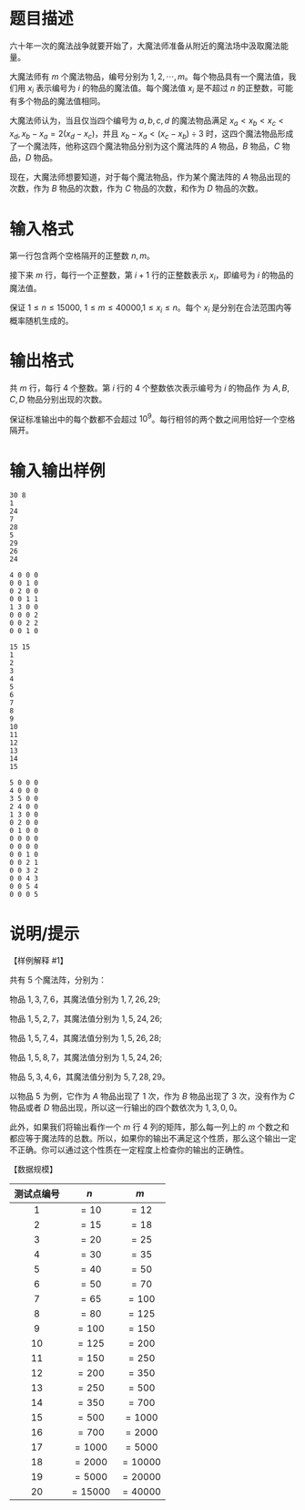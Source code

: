 # 题目描述

六十年一次的魔法战争就要开始了，大魔法师准备从附近的魔法场中汲取魔法能量。

大魔法师有 $m$ 个魔法物品，编号分别为 $1,2,\cdots,m$。每个物品具有一个魔法值，我们用 $x_i$ 表示编号为 $i$ 的物品的魔法值。每个魔法值 $x_i$ 是不超过 $n$ 的正整数，可能有多个物品的魔法值相同。

大魔法师认为，当且仅当四个编号为 $a,b,c,d$ 的魔法物品满足 $x_a<x_b<x_c<x_d,x_b-x_a=2(x_d-x_c)$，并且 $x_b-x_a<(x_c-x_b) \div 3$ 时，这四个魔法物品形成了一个魔法阵，他称这四个魔法物品分别为这个魔法阵的 $A$ 物品，$B$ 物品，$C$ 物品，$D$ 物品。

现在，大魔法师想要知道，对于每个魔法物品，作为某个魔法阵的 $A$ 物品出现的次数，作为 $B$ 物品的次数，作为 $C$ 物品的次数，和作为 $D$ 物品的次数。

# 输入格式

第一行包含两个空格隔开的正整数 $n,m$。

接下来 $m$ 行，每行一个正整数，第 $i+1$ 行的正整数表示 $x_i$，即编号为 $i$ 的物品的魔法值。

保证 $1 \leq n \leq 15000,~1 \leq m \leq 40000$,$1 \leq x_i \leq n$。每个 $x_i$ 是分别在合法范围内等概率随机生成的。

# 输出格式

共 $m$ 行，每行 $4$ 个整数。第 $i$ 行的 $4$ 个整数依次表示编号为 $i$ 的物品作 为 $A,B,C,D$ 物品分别出现的次数。

保证标准输出中的每个数都不会超过 ${10}^9$。每行相邻的两个数之间用恰好一个空格隔开。

# 输入输出样例

```input1
30 8
1
24
7
28
5
29
26
24
```

```output1
4 0 0 0
0 0 1 0
0 2 0 0
0 0 1 1
1 3 0 0
0 0 0 2
0 0 2 2
0 0 1 0
```

```input2
15 15
1 
2 
3 
4 
5
6 
7 
8 
9
10
11
12
13
14
15
```

```output2
5 0 0 0
4 0 0 0
3 5 0 0
2 4 0 0
1 3 0 0
0 2 0 0
0 1 0 0
0 0 0 0
0 0 0 0
0 0 1 0
0 0 2 1
0 0 3 2
0 0 4 3
0 0 5 4
0 0 0 5
```

# 说明/提示

【样例解释 #1】

共有 $5$ 个魔法阵，分别为：

物品 $1,3,7,6$，其魔法值分别为 $1,7,26,29$;

物品 $1,5,2,7$，其魔法值分别为 $1,5,24,26$;

物品 $1,5,7,4$，其魔法值分别为 $1,5,26,28$;

物品 $1,5,8,7$，其魔法值分别为 $1,5,24,26$;

物品 $5,3,4,6$，其魔法值分别为 $5,7,28,29$。

以物品 $5$ 为例，它作为 $A$ 物品出现了 $1$ 次，作为 $B$ 物品出现了 $3$ 次，没有作为 $C$ 物品或者 $D$ 物品出现，所以这一行输出的四个数依次为 $1,3,0,0$。

此外，如果我们将输出看作一个 $m$ 行 $4$ 列的矩阵，那么每一列上的 $m$ 个数之和都应等于魔法阵的总数。所以，如果你的输出不满足这个性质，那么这个输出一定不正确。你可以通过这个性质在一定程度上检查你的输出的正确性。

【数据规模】

| 测试点编号 |   $n$    |   $m$    |
| :--------: | :------: | :------: |
|    $1$     |  $=10$   |  $=12$   |
|    $2$     |  $=15$   |  $=18$   |
|    $3$     |  $=20$   |  $=25$   |
|    $4$     |  $=30$   |  $=35$   |
|    $5$     |  $=40$   |  $=50$   |
|    $6$     |  $=50$   |  $=70$   |
|    $7$     |  $=65$   |  $=100$  |
|    $8$     |  $=80$   |  $=125$  |
|    $9$     |  $=100$  |  $=150$  |
|    $10$    |  $=125$  |  $=200$  |
|    $11$    |  $=150$  |  $=250$  |
|    $12$    |  $=200$  |  $=350$  |
|    $13$    |  $=250$  |  $=500$  |
|    $14$    |  $=350$  |  $=700$  |
|    $15$    |  $=500$  | $=1000$  |
|    $16$    |  $=700$  | $=2000$  |
|    $17$    | $=1000$  | $=5000$  |
|    $18$    | $=2000$  | $=10000$ |
|    $19$    | $=5000$  | $=20000$ |
|    $20$    | $=15000$ | $=40000$ |
